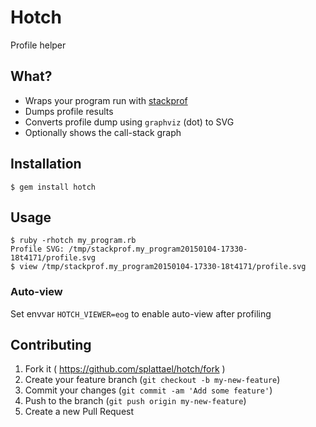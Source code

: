 # Hotch

Profile helper

## What?

* Wraps your program run with [stackprof](https://github.com/tmm1/stackprof)
* Dumps profile results
* Converts profile dump using `graphviz` (dot) to SVG
* Optionally shows the call-stack graph

## Installation

    $ gem install hotch

## Usage

    $ ruby -rhotch my_program.rb
    Profile SVG: /tmp/stackprof.my_program20150104-17330-18t4171/profile.svg
    $ view /tmp/stackprof.my_program20150104-17330-18t4171/profile.svg

### Auto-view

Set envvar `HOTCH_VIEWER=eog` to enable auto-view after profiling

## Contributing

1. Fork it ( https://github.com/splattael/hotch/fork )
2. Create your feature branch (`git checkout -b my-new-feature`)
3. Commit your changes (`git commit -am 'Add some feature'`)
4. Push to the branch (`git push origin my-new-feature`)
5. Create a new Pull Request
